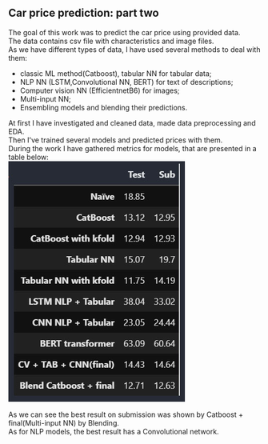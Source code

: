 ## Car price prediction: part two

The goal of this work was to predict the car price using provided data.   
The data contains csv file with characteristics and image files.  
As we have different types of data, I have used several methods to deal with them:
* classic ML method(Catboost), tabular NN for tabular data;
* NLP NN (LSTM,Convolutional NN, BERT) for text of descriptions;
* Computer vision NN (EfficientnetB6) for images;
* Multi-input NN;
* Ensembling models and blending their predictions.

At first I have investigated and cleaned data, made data preprocessing and EDA.  
Then I've trained several models and predicted prices with them.  
During the work I have gathered metrics for models, that are presented in a table below:  
![Getting Started](mape.jpg)

As we can see the best result on submission was shown by Catboost + final(Multi-input NN) by Blending.  
As for NLP models, the best result has a Convolutional network. 
 

